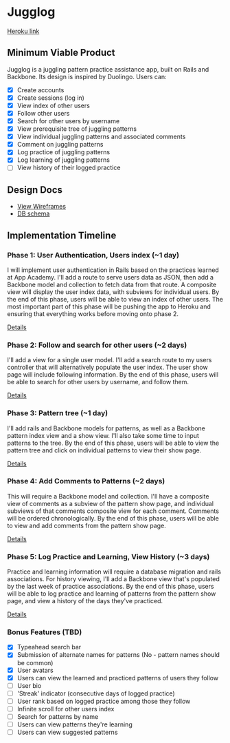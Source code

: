 # Jugglog

[Heroku link][heroku]

[heroku]: http://jugglog.herokuapp.com

## Minimum Viable Product
Jugglog is a juggling pattern practice assistance app, built on Rails and
Backbone. Its design is inspired by Duolingo. Users can:

<!-- This is a Markdown checklist. Use it to keep track of your progress! -->

- [x] Create accounts
- [x] Create sessions (log in)
- [x] View index of other users
- [x] Follow other users
- [x] Search for other users by username
- [x] View prerequisite tree of juggling patterns
- [x] View individual juggling patterns and associated comments
- [x] Comment on juggling patterns
- [x] Log practice of juggling patterns
- [x] Log learning of juggling patterns
- [ ] View history of their logged practice

## Design Docs
* [View Wireframes][views]
* [DB schema][schema]

[views]: ./docs/views.md
[schema]: ./docs/schema.md

## Implementation Timeline

### Phase 1: User Authentication, Users index (~1 day)
I will implement user authentication in Rails based on the practices learned at
App Academy. I'll add a route to serve users data as JSON, then add a
Backbone model and collection to fetch data from that route. A composite view
will display the user index data, with subviews for individual users. By the end
of this phase, users will be able to view an index of other users. The most
important part of this phase will be pushing the app to Heroku and ensuring that
everything works before moving onto phase 2.

[Details][phase-one]

### Phase 2: Follow and search for other users (~2 days)
I'll add a view for a single user model. I'll add a search route to my users
controller that will alternatively populate the user index. The user show page
will include following information. By the end of this phase, users will be able
to search for other users by username, and follow them.

[Details][phase-two]

### Phase 3: Pattern tree (~1 day)
I'll add rails and Backbone models for patterns, as well as a Backbone pattern
index view and a show view. I'll also take some time to input patterns to the
tree. By the end of this phase, users will be able to view the pattern tree and
click on individual patterns to view their show page.

[Details][phase-three]

### Phase 4: Add Comments to Patterns (~2 days)
This will require a Backbone model and collection. I'll have a composite view of
comments as a subview of the pattern show page, and individual subviews of that
comments composite view for each comment. Comments will be ordered
chronologically. By the end of this phase, users will be able to view and add
comments from the pattern show page.

[Details][phase-four]

### Phase 5: Log Practice and Learning, View History (~3 days)
Practice and learning information will require a database migration and rails
associations. For history viewing, I'll add a Backbone view that's populated by
the last week of practice associations. By the end of this phase, users will be
able to log practice and learning of patterns from the pattern show page, and
view a history of the days they've practiced.

[Details][phase-five]

### Bonus Features (TBD)
- [x] Typeahead search bar
- [x] Submission of alternate names for patterns (No - pattern names should be common)
- [x] User avatars
- [x] Users can view the learned and practiced patterns of users they follow
- [ ] User bio
- [ ] 'Streak' indicator (consecutive days of logged practice)
- [ ] User rank based on logged practice among those they follow
- [ ] Infinite scroll for other users index
- [ ] Search for patterns by name
- [ ] Users can view patterns they're learning
- [ ] Users can view suggested patterns

[phase-one]: ./docs/phases/phase1.md
[phase-two]: ./docs/phases/phase2.md
[phase-three]: ./docs/phases/phase3.md
[phase-four]: ./docs/phases/phase4.md
[phase-five]: ./docs/phases/phase5.md
